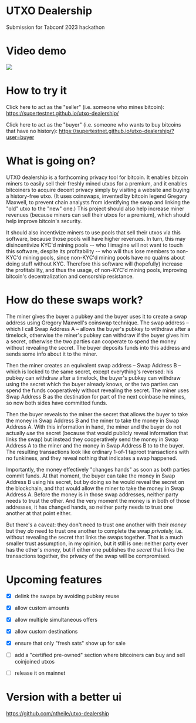 # UTXO Dealership
Submission for Tabconf 2023 hackathon

# Video demo

[![](https://supertestnet.github.io/utxo-dealership/utxo-dealership-with-yt-logo.png)](https://www.youtube.com/watch?v=gHqB8htq8Kg)

# How to try it

Click here to act as the "seller" (i.e. someone who mines bitcoin): https://supertestnet.github.io/utxo-dealership/

Click here to act as the "buyer" (i.e. someone who wants to buy bitcoins that have no history): https://supertestnet.github.io/utxo-dealership/?user=buyer

# What is going on?

UTXO dealership is a forthcoming privacy tool for bitcoin. It enables bitcoin miners to easily sell their freshly mined utxos for a premium, and it enables bitcoiners to acquire decent privacy simply by visiting a website and buying a history-free utxo. (It uses coinswaps, invented by bitcoin legend Gregory Maxwell, to prevent chain analysts from identifying the swap and linking the "old" utxo to the "new" one.) This project should also help increase miner revenues (because miners can sell their utxos for a premium), which should help improve bitcoin's security.

It should also incentivize miners to use pools that sell their utxos via this software, because those pools will have higher revenues. In turn, this may disincentivize KYC'd mining pools -- who I imagine will not want to touch this software, despite its profitability -- who will thus lose members to non-KYC'd mining pools, since non-KYC'd mining pools have no qualms about doing stuff without KYC. Therefore this software will (hopefully) increase the profitability, and thus the usage, of non-KYC'd mining pools, improving bitcoin's decentralization and censorship resistance.

# How do these swaps work?

The miner gives the buyer a pubkey and the buyer uses it to create a swap address using Gregory Maxwell's coinswap technique. The swap address – which I call Swap Address A – allows the buyer's pubkey to withdraw after a timelock, otherwise the miner's pubkey can withdraw if the buyer gives him a secret, otherwise the two parties can cooperate to spend the money without revealing the secret. The buyer deposits funds into this address and sends some info about it to the miner.

Then the miner creates an equivalent swap address – Swap Address B – which is locked to the same secret, except everything's reversed: his pubkey can withdraw after a timelock, the buyer's pubkey can withdraw using the secret which the buyer already knows, or the two parties can spend the funds cooperatively without revealing the secret. The miner uses Swap Address B as the destination for part of the next coinbase he mines, so now both sides have committed funds.

Then the buyer reveals to the miner the secret that allows the buyer to take the money in Swap Address B and the miner to take the money in Swap Address A. With this information in hand, the miner and the buyer do not actually *use* the secret (because that would publicly reveal information that links the swap) but instead they cooperatively send the money in Swap Address A to the miner and the money in Swap Address B to to the buyer. The resulting transactions look like ordinary 1-of-1 taproot transactions with no funkiness, and they reveal nothing that indicates a swap happened.

Importantly, the money effectively "changes hands" as soon as both parties commit funds. At that moment, the buyer can take the money in Swap Address B using his secret, but by doing so he would reveal the secret on the blockchain, and that would allow the miner to take the money in Swap Address A. Before the money is in those swap addresses, neither party needs to trust the other. And the very moment the money is in both of those addresses, it has changed hands, so neither party needs to trust one another at that point either.

But there's a caveat: they don't need to trust one another with their *money* but they *do* need to trust one another to complete the swap *privately,* i.e. without revealing the secret that links the swaps together. That is a much smaller trust assumption, in my opinion, but it still is one: neither party ever has the other's *money,* but if either one publishes the *secret* that links the transactions together, the privacy of the swap will be compromised.

# Upcoming features

- [x] delink the swaps by avoiding pubkey reuse

- [x] allow custom amounts

- [x] allow multiple simultaneous offers

- [x] allow custom destinations

- [x] ensure that only "fresh sats" show up for sale

- [ ] add a "certified pre-owned" section where bitcoiners can buy and sell coinjoined utxos

- [ ] release it on mainnet

# Version with a better ui

https://github.com/ntheile/utxo-dealership
